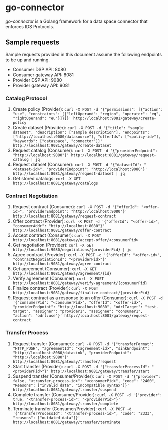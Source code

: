 # go-connector

_go-connector_ is a Golang framework for a data space connector that enforces IDS Protocols.

## Sample requests

Sample requests provided in this document assume the following endpoints to be up and running.

- Consumer DSP API: 8080
- Consumer gateway API: 8081
- Provider DSP API: 9080
- Provider gateway API: 9081

### Catalog Protocol

1. Create policy (Provider): ``curl -X POST -d '{"permissions": [{"action": "use", "constraints": [{"leftOperand": "region", "operator": "eq", "rightOperand": "eu"}]}]}' http://localhost:9081/gateway/create-policy``
2. Create dataset (Provider): ``curl -X POST -d '{"title": "sample dataset", "description": ["sample description"], "endpoints": ["http://localhost:9080/datasource"], "offerIds": ["<policy-id>"], "keywords": ["dataspace", "connector"]}' http://localhost:9081/gateway/create-dataset``
3. Request catalog (Consumer): ``curl -X POST -d '{"providerEndpoint": "http://localhost:9080"}' http://localhost:8081/gateway/request-catalog | jq``
4. Request dataset (Consumer): ``curl -X POST -d '{"datasetId": "<dataset-id>", "providerEndpoint": "http://localhost:9080"}' http://localhost:8081/gateway/request-dataset | jq``
5. Get stored catalogs: ``curl -X GET http://localhost:8081/gateway/catalogs``

### Contract Negotiation

1. Request contract (Consumer): ``curl -X POST -d '{"offerId": "<offer-id>", "providerEndpoint": "http://localhost:9080"}' http://localhost:8081/gateway/request-contract``
2. Offer contract (Provider): ``curl -X POST -d '{"offerId": "<offer-id>", "consumerAddr": "http://localhost:8080"}' http://localhost:9081/gateway/offer-contract``
3. Accept contract (Consumer): ``curl -X POST http://localhost:8081/gateway/accept-offer/<consumerPid>``
4. Get negotiation (Provider): ``curl -X GET http://localhost:9080/negotiations/{providerPid} | jq`` 
5. Agree contract (Provider): ``curl -X POST -d '{"offerId": "<offer-id>", "contractNegotiationId": "<providerPid>"}' http://localhost:9081/gateway/agree-contract``
6. Get agreement (Consumer): ``curl -X GET http://localhost:8081/gateway/agreement/{id}``
7. Verify agreement (Consumer): ``curl -X POST http://localhost:8081/gateway/verify-agreement/{consumerPid}``
8. Finalize contract (Provider): ``curl -X POST http://localhost:9081/gateway/finalize-contract/{providerPid}`` 
9. Request contract as a response to an offer (Consumer): ``curl -X POST -d '{"consumerPid": "<consumerPid>", "offerId": "<offer-id>", "providerEndpoint": "http://localhost:9080", "odrlTarget": "test-target", "assigner": "provider1", "assignee": "consumer1", "action": "odrl:use"}' http://localhost:8081/gateway/request-contract``

### Transfer Process

1. Request transfer (Consumer): ``curl -X POST -d '{"transferFormat": "HTTP_PUSH", "agreementId": "<agreement-id>", "sinkEndpoint": "http://localhost:8080/datasink", "providerEndpoint": "http://localhost:9080"}' http://localhost:8081/gateway/transfer/request``
2. Start transfer (Provider): ``curl -X POST -d '{"transferProcessId": "<providerPid>"}' http://localhost:9081/gateway/transfer/start``
3. Suspend transfer (Consumer/Provider): ``curl -X POST -d '{"provider": false, "<transfer-process-id>": "<consumerPid>", "code": "2400", "Reasons": ["invalid data", "incompatible syntax"]}' http://localhost:8081/gateway/transfer/suspend``
4. Complete transfer (Consumer/Provider): ``curl -X POST -d '{"provider": true, "<transfer-process-id>": "<providerPid>"}' http://localhost:8081/gateway/transfer/complete`` 
5. Terminate transfer (Consumer/Provider): ``curl -X POST -d '{"transferProcessId": "<transfer-process-id>", "code": "2333", "reasons": ["outdated data"]}' http://localhost:8081/gateway/transfer/terminate``
